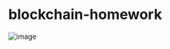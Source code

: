 # blockchain-homework

![image](https://user-images.githubusercontent.com/84012921/133356601-77659c48-5986-4be8-85d8-7233ee38a548.png)
